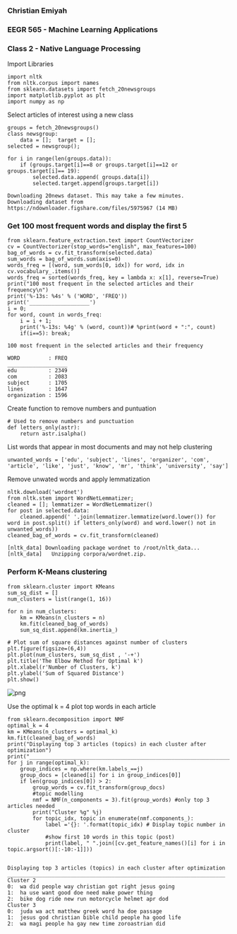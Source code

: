 
### Christian Emiyah
### EEGR 565 - Machine Learning Applications
### Class 2 - Native Language Processing

Import Libraries


```
import nltk
from nltk.corpus import names
from sklearn.datasets import fetch_20newsgroups
import matplotlib.pyplot as plt
import numpy as np
```

Select articles of interest using a new class


```
groups = fetch_20newsgroups()
class newsgroup:
    data = [];  target = [];
selected = newsgroup();

for i in range(len(groups.data)):
    if (groups.target[i]==8 or groups.target[i]==12 or groups.target[i]== 19):
        selected.data.append( groups.data[i])
        selected.target.append(groups.target[i])
```

    Downloading 20news dataset. This may take a few minutes.
    Downloading dataset from https://ndownloader.figshare.com/files/5975967 (14 MB)
    

### Get 100 most frequent words and display the first 5


```
from sklearn.feature_extraction.text import CountVectorizer
cv = CountVectorizer(stop_words="english", max_features=100)
bag_of_words = cv.fit_transform(selected.data)
sum_words = bag_of_words.sum(axis=0)
words_freq = [(word, sum_words[0, idx]) for word, idx in cv.vocabulary_.items()]
words_freq = sorted(words_freq, key = lambda x: x[1], reverse=True)
print("100 most frequent in the selected articles and their frequency\n")
print('%-13s: %4s' % ('WORD', 'FREQ'))
print('___________________')
i = 0; 
for word, count in words_freq:
    i = i + 1;
    print('%-13s: %4g' % (word, count))# %print(word + ":", count)
    if(i==5): break;
```

    100 most frequent in the selected articles and their frequency
    
    WORD         : FREQ
    ___________________
    edu          : 2349
    com          : 2083
    subject      : 1705
    lines        : 1647
    organization : 1596
    

Create function to remove numbers and puntuation


```
# Used to remove numbers and punctuation
def letters_only(astr):
    return astr.isalpha()
```

List words that appear in most documents and may not help clustering


```
unwanted_words = ['edu', 'subject', 'lines', 'organizer', 'com', 'article', 'like', 'just', 'know', 'mr', 'think', 'university', 'say']
```

Remove unwated words and apply lemmatization


```
nltk.download('wordnet')
from nltk.stem import WordNetLemmatizer;
cleaned = []; lemmatizer = WordNetLemmatizer()
for post in selected.data:
    cleaned.append(' '.join(lemmatizer.lemmatize(word.lower()) for word in post.split() if letters_only(word) and word.lower() not in unwanted_words))
cleaned_bag_of_words = cv.fit_transform(cleaned)
```

    [nltk_data] Downloading package wordnet to /root/nltk_data...
    [nltk_data]   Unzipping corpora/wordnet.zip.
    

### Perform K-Means clustering


```
from sklearn.cluster import KMeans
sum_sq_dist = []
num_clusters = list(range(1, 16))

for n in num_clusters:
    km = KMeans(n_clusters = n)
    km.fit(cleaned_bag_of_words)
    sum_sq_dist.append(km.inertia_)

# Plot sum of square distances against number of clusters
plt.figure(figsize=(6,4))
plt.plot(num_clusters, sum_sq_dist , '-+')
plt.title('The Elbow Method for Optimal k')
plt.xlabel(r'Number of Clusters, k')
plt.ylabel('Sum of Squared Distance')
plt.show()
```


![png]("img/OCR_14_0.png")


Use the optimal k = 4 plot top words in each article


```
from sklearn.decomposition import NMF
optimal_k = 4
km = KMeans(n_clusters = optimal_k)
km.fit(cleaned_bag_of_words)
print("Displaying top 3 articles (topics) in each cluster after optimization")
print("_____________________________________________________________________")
for j in range(optimal_k):
    group_indices = np.where(km.labels_==j)
    group_docs = [cleaned[i] for i in group_indices[0]]
    if len(group_indices[0]) > 2:
        group_words = cv.fit_transform(group_docs)
        #topic modelling
        nmf = NMF(n_components = 3).fit(group_words) #only top 3 articles needed
        print("Cluster %g" %j)
        for topic_idx, topic in enumerate(nmf.components_):
            label ='{}: '.format(topic_idx) # Display topic number in cluster
            #show first 10 words in this topic (post)
            print(label, " ".join([cv.get_feature_names()[i] for i in topic.argsort()[:-10:-1]])) 
           

```

    Displaying top 3 articles (topics) in each cluster after optimization
    _____________________________________________________________________
    Cluster 2
    0:  wa did people way christian got right jesus going
    1:  ha use want good doe need make power thing
    2:  bike dog ride new run motorcycle helmet apr dod
    Cluster 3
    0:  juda wa act matthew greek word ha doe passage
    1:  jesus god christian bible child people ha good life
    2:  wa magi people ha gay new time zoroastrian did
    

